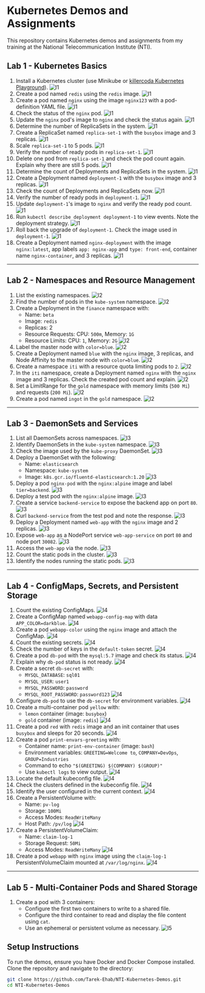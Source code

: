 # Kubernetes Demos and Assignments 

This repository contains Kubernetes demos and assignments from my training at the National Telecommunication Institute (NTI). 

## Lab 1 - Kubernetes Basics

1. Install a Kubernetes cluster (use Minikube or [killercoda Kubernetes Playground](https://killercoda.com/playgrounds/scenario/kubernetes)).
![l1](/Lab%201%20-%20Kubernetes%20Basics/1.png)
2. Create a pod named `redis` using the `redis` image.
![l1](/Lab%201%20-%20Kubernetes%20Basics/2.png)
3. Create a pod named `nginx` using the image `nginx123` with a pod-definition YAML file.
![l1](/Lab%201%20-%20Kubernetes%20Basics/3.png)
4. Check the status of the `nginx` pod.
![l1](/Lab%201%20-%20Kubernetes%20Basics/4.png)
5. Update the `nginx` pod's image to `nginx` and check the status again.
![l1](/Lab%201%20-%20Kubernetes%20Basics/5.png)
6. Determine the number of ReplicaSets in the system.
![l1](/Lab%201%20-%20Kubernetes%20Basics/6.png)
7. Create a ReplicaSet named `replica-set-1` with the `busybox` image and 3 replicas.
![l1](/Lab%201%20-%20Kubernetes%20Basics/7.png)
8. Scale `replica-set-1` to 5 pods.
![l1](/Lab%201%20-%20Kubernetes%20Basics/8.png)
9. Verify the number of ready pods in `replica-set-1`.
![l1](/Lab%201%20-%20Kubernetes%20Basics/9.png)
10. Delete one pod from `replica-set-1` and check the pod count again. Explain why there are still 5 pods.
![l1](/Lab%201%20-%20Kubernetes%20Basics/10.png)
11. Determine the count of Deployments and ReplicaSets in the system.
![l1](/Lab%201%20-%20Kubernetes%20Basics/11.png)
12. Create a Deployment named `deployment-1` with the `busybox` image and 3 replicas.
![l1](/Lab%201%20-%20Kubernetes%20Basics/12.png)
13. Check the count of Deployments and ReplicaSets now.
![l1](/Lab%201%20-%20Kubernetes%20Basics/13.png)
14. Verify the number of ready pods in `deployment-1`.
![l1](/Lab%201%20-%20Kubernetes%20Basics/14.png)
15. Update `deployment-1`'s image to `nginx` and verify the ready pod count.
![l1](/Lab%201%20-%20Kubernetes%20Basics/15.png)
16. Run `kubectl describe deployment deployment-1` to view events. Note the deployment strategy.
![l1](/Lab%201%20-%20Kubernetes%20Basics/16.png)
17. Roll back the upgrade of `deployment-1`. Check the image used in `deployment-1`.
![l1](/Lab%201%20-%20Kubernetes%20Basics/17.png)
18. Create a Deployment named `nginx-deployment` with the image `nginx:latest`, app labels `app: nginx-app` and `type: front-end`, container name `nginx-container`, and 3 replicas.
![l1](/Lab%201%20-%20Kubernetes%20Basics/18.png)

---

## Lab 2 - Namespaces and Resource Management

1. List the existing namespaces.
![l2](/Lab%202%20-%20Namespaces%20and%20Resource%20Management/1.png)
2. Find the number of pods in the `kube-system` namespace.
![l2](/Lab%202%20-%20Namespaces%20and%20Resource%20Management/2.png)
3. Create a Deployment in the `finance` namespace with:
   - Name: `beta`
   - Image: `redis`
   - Replicas: 2
   - Resource Requests: CPU: `500m`, Memory: `1G`
   - Resource Limits: CPU: `1`, Memory: `2G`
![l2](/Lab%202%20-%20Namespaces%20and%20Resource%20Management/3.png)
4. Label the master node with `color=blue`.
![l2](/Lab%202%20-%20Namespaces%20and%20Resource%20Management/4.png)
5. Create a Deployment named `blue` with the `nginx` image, 3 replicas, and Node Affinity to the master node with `color=blue`.
![l2](/Lab%202%20-%20Namespaces%20and%20Resource%20Management/5.png)
6. Create a namespace `iti` with a resource quota limiting pods to `2`.
![l2](/Lab%202%20-%20Namespaces%20and%20Resource%20Management/6.png)
7. In the `iti` namespace, create a Deployment named `nginx` with the `nginx` image and 3 replicas. Check the created pod count and explain.
![l2](/Lab%202%20-%20Namespaces%20and%20Resource%20Management/7.png)
8. Set a LimitRange for the `gold` namespace with memory limits (`500 Mi`) and requests (`200 Mi`).
![l2](/Lab%202%20-%20Namespaces%20and%20Resource%20Management/8.png)
9. Create a pod named `ingot` in the `gold` namespace.
![l2](/Lab%202%20-%20Namespaces%20and%20Resource%20Management/9.png)
---

## Lab 3 - DaemonSets and Services

1. List all DaemonSets across namespaces.
![l3](/Lab%203%20-%20DaemonSets%20and%20Services/1.png)
2. Identify DaemonSets in the `kube-system` namespace.
![l3](/Lab%203%20-%20DaemonSets%20and%20Services/2.png)
3. Check the image used by the `kube-proxy` DaemonSet.
![l3](/Lab%203%20-%20DaemonSets%20and%20Services/3.png)
4. Deploy a DaemonSet with the following:
   - Name: `elasticsearch`
   - Namespace: `kube-system`
   - Image: `k8s.gcr.io/fluentd-elasticsearch:1.20`
![l3](/Lab%203%20-%20DaemonSets%20and%20Services/4.png)
5. Deploy a pod `nginx-pod` with the `nginx:alpine` image and label `tier=backend`.
![l3](/Lab%203%20-%20DaemonSets%20and%20Services/5.png)
6. Deploy a test pod with the `nginx:alpine` image.
![l3](/Lab%203%20-%20DaemonSets%20and%20Services/6.png)
7. Create a service `backend-service` to expose the backend app on port `80`.
![l3](/Lab%203%20-%20DaemonSets%20and%20Services/7.png)
8. Curl `backend-service` from the test pod and note the response.
![l3](/Lab%203%20-%20DaemonSets%20and%20Services/8.png)
9. Deploy a Deployment named `web-app` with the `nginx` image and 2 replicas.
![l3](/Lab%203%20-%20DaemonSets%20and%20Services/9.png)
10. Expose `web-app` as a NodePort service `web-app-service` on port `80` and node port `30082`.
![l3](/Lab%203%20-%20DaemonSets%20and%20Services/10.png)
11. Access the `web-app` via the node.
![l3](/Lab%203%20-%20DaemonSets%20and%20Services/11.png)
12. Count the static pods in the cluster.
![l3](/Lab%203%20-%20DaemonSets%20and%20Services/12.png)
13. Identify the nodes running the static pods.
![l3](/Lab%203%20-%20DaemonSets%20and%20Services/13.png)
---

## Lab 4 - ConfigMaps, Secrets, and Persistent Storage

1. Count the existing ConfigMaps.
![l4](/Lab%204%20-%20ConfigMaps,%20Secrets,%20and%20Persistent%20Storage/1.png)
2. Create a ConfigMap named `webapp-config-map` with data `APP_COLOR=darkblue`.
![l4](/Lab%204%20-%20ConfigMaps,%20Secrets,%20and%20Persistent%20Storage/2.png)
3. Create a pod `webapp-color` using the `nginx` image and attach the ConfigMap.
![l4](/Lab%204%20-%20ConfigMaps,%20Secrets,%20and%20Persistent%20Storage/3.png)
4. Count the existing secrets.
![l4](/Lab%204%20-%20ConfigMaps,%20Secrets,%20and%20Persistent%20Storage/4.png)
5. Check the number of keys in the `default-token` secret.
![l4](/Lab%204%20-%20ConfigMaps,%20Secrets,%20and%20Persistent%20Storage/5.png)
6. Create a pod `db-pod` with the `mysql:5.7` image and check its status.
![l4](/Lab%204%20-%20ConfigMaps,%20Secrets,%20and%20Persistent%20Storage/6.png)
7. Explain why `db-pod` status is not ready.
![l4](/Lab%204%20-%20ConfigMaps,%20Secrets,%20and%20Persistent%20Storage/7.png)
8. Create a secret `db-secret` with:
   - `MYSQL_DATABASE`: `sql01`
   - `MYSQL_USER`: `user1`
   - `MYSQL_PASSWORD`: `password`
   - `MYSQL_ROOT_PASSWORD`: `password123`
![l4](/Lab%204%20-%20ConfigMaps,%20Secrets,%20and%20Persistent%20Storage/8.png)
9. Configure `db-pod` to use the `db-secret` for environment variables.
![l4](/Lab%204%20-%20ConfigMaps,%20Secrets,%20and%20Persistent%20Storage/9.png)
10. Create a multi-container pod `yellow` with:
    - `lemon` container (image: `busybox`)
    - `gold` container (image: `redis`)
![l4](/Lab%204%20-%20ConfigMaps,%20Secrets,%20and%20Persistent%20Storage/10.png)
11. Create a pod `red` with `redis` image and an init container that uses `busybox` and sleeps for 20 seconds.
![l4](/Lab%204%20-%20ConfigMaps,%20Secrets,%20and%20Persistent%20Storage/11.png)
12. Create a pod `print-envars-greeting` with:
    - Container name: `print-env-container` (image: `bash`)
    - Environment variables: `GREETING=Welcome to`, `COMPANY=DevOps`, `GROUP=Industries`
    - Command to echo `"$(GREETING) $(COMPANY) $(GROUP)"`
    - Use `kubectl logs` to view output.
![l4](/Lab%204%20-%20ConfigMaps,%20Secrets,%20and%20Persistent%20Storage/12.png)
13. Locate the default kubeconfig file.
![l4](/Lab%204%20-%20ConfigMaps,%20Secrets,%20and%20Persistent%20Storage/13.png)
14. Check the clusters defined in the kubeconfig file.
![l4](/Lab%204%20-%20ConfigMaps,%20Secrets,%20and%20Persistent%20Storage/14.png)
15. Identify the user configured in the current context.
![l4](/Lab%204%20-%20ConfigMaps,%20Secrets,%20and%20Persistent%20Storage/15.png)
16. Create a PersistentVolume with:
    - Name: `pv-log`
    - Storage: `100Mi`
    - Access Modes: `ReadWriteMany`
    - Host Path: `/pv/log`
![l4](/Lab%204%20-%20ConfigMaps,%20Secrets,%20and%20Persistent%20Storage/16.png)
17. Create a PersistentVolumeClaim:
    - Name: `claim-log-1`
    - Storage Request: `50Mi`
    - Access Modes: `ReadWriteMany`
![l4](/Lab%204%20-%20ConfigMaps,%20Secrets,%20and%20Persistent%20Storage/17.png)
18. Create a pod `webapp` with `nginx` image using the `claim-log-1` PersistentVolumeClaim mounted at `/var/log/nginx`.
![l4](/Lab%204%20-%20ConfigMaps,%20Secrets,%20and%20Persistent%20Storage/18.png)
---

## Lab 5 - Multi-Container Pods and Shared Storage

1. Create a pod with 3 containers:
   - Configure the first two containers to write to a shared file.
   - Configure the third container to read and display the file content using `cat`.
   - Use an ephemeral or persistent volume as necessary.
![l5](/Lab%205%20-%20Multi-Container%20Pods%20and%20Shared%20Storage/1.png)
## Setup Instructions

To run the demos, ensure you have Docker and Docker Compose installed. Clone the repository and navigate to the directory:

```bash
git clone https://github.com/Tarek-Ehab/NTI-Kubernetes-Demos.git
cd NTI-Kubernetes-Demos